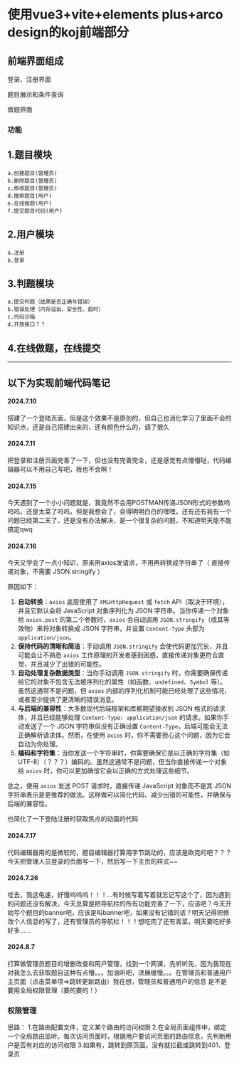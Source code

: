 # 使用vue3+vite+elements plus+arco design的koj前端部分

## 前端界面组成

登录、注册界面

题目展示和条件查询

做题界面

### 功能
## 1.题目模块
    a.创建题目(管理员)
    b.删除题目(管理员)
    c.修改题目(管理员)
    d.搜索题目(用户)
    e.在线做题(用户)
    f.提交题目代码(用户)
## 2.用户模块
    a.注册
    b.登录
## 3.判题模块
    a.提交判题（结果是否正确与错误）
    b.错误处理（内存溢出、安全性、超时）
    c.代码沙箱
    d.开放接口？？
## 4.在线做题，在线提交
---



## 以下为实现前端代码笔记

#### 2024.7.10

搭建了一个登陆页面，但是这个效果不是原创的，但自己也消化学习了里面不会的知识点，还是自己搭建出来的，还有颜色什么的，调了很久

#### 2024.7.11

把登录和注册页面完善了一下，但也没有完善完全，还是感觉有点懵懵哒，代码编辑器可以不用自己写吧，我也不会啊！

#### 2024.7.15

今天遇到了一个小小问题就是，我竟然不会用POSTMAN传递JSON形式的参数呜呜呜，还是太菜了呜呜，但是我想会了，会得明明白白的嘿嘿，还有还有我有一个问题已经第二天了，还是没有办法解决，是一个很复杂的问题，不知道明天能不能搞定qwq

#### 2024.7.16

今天又学会了一点小知识，原来用axios发请求，不用再转换成字符串了（ 直接传递对象，不需要 JSON.stringify ）

原因如下：

1. **自动转换**：`axios` 底层使用了 `XMLHttpRequest` 或 `fetch` API（取决于环境），并且它默认会将 JavaScript 对象序列化为 JSON 字符串。当你传递一个对象给 `axios.post` 的第二个参数时，`axios` 会自动调用 `JSON.stringify`（或其等效物）来将对象转换成 JSON 字符串，并设置 `Content-Type` 头部为 `application/json`。
2. **保持代码的清晰和简洁**：手动调用 `JSON.stringify` 会使代码更加冗长，并且可能会让不熟悉 `axios` 工作原理的开发者感到困惑。直接传递对象更符合直觉，并且减少了出错的可能性。
3. **自动处理复杂数据类型**：当你手动调用 `JSON.stringify` 时，你需要确保传递给它的对象不包含无法被序列化的属性（如函数、`undefined`、`Symbol` 等）。虽然这通常不是问题，但 `axios` 内部的序列化机制可能已经处理了这些情况，或者至少提供了更清晰的错误消息。
4. **与后端的兼容性**：大多数现代后端框架和库都期望接收到 JSON 格式的请求体，并且已经能够处理 `Content-Type: application/json` 的请求。如果你手动发送了一个 JSON 字符串但没有正确设置 `Content-Type`，后端可能会无法正确解析请求体。然而，在使用 `axios` 时，你不需要担心这个问题，因为它会自动为你处理。
5. **编码和字符集**：当你发送一个字符串时，你需要确保它是以正确的字符集（如 UTF-8）（？？？）编码的。虽然这通常不是问题，但当你直接传递一个对象给 `axios` 时，你可以更加确信它会以正确的方式处理这些细节。

总之，使用 `axios` 发送 POST 请求时，直接传递 JavaScript 对象而不是其 JSON 字符串表示是更推荐的做法。这样做可以简化代码、减少出错的可能性，并确保与后端的兼容性。

也简化了一下登陆注册时获取焦点的动画的代码

#### 2024.7.17

代码编辑器用的是微软的，题目编辑器打算用字节跳动的，应该是欧克的吧？？？今天把管理人员登录的页面写一下，然后写一下主页的样式~~
#### 2024.7.26

哇去，我这龟速，好慢呜呜呜！！！...有时候写着写着就忘记写这个了，因为遇到的问题还没有解决，今天总算是把导航栏的所有功能完善了一下，应该吧？今天开始写个题目的banner吧，应该是叫banner吧，如果没有记错的话？明天记得把修改个人信息的写了，还有管理员的导航栏！！！想吃肉了还有青菜，明天要吃好多好多......

#### 2024.8.7

打算做管理员题目的增删改查和用户管理，找到一个网课，先听听先，因为我现在对我怎么去获取题目这种有点懵。。。加油听吧，进展缓慢。。。在管理员和普通用户主页面（点击菜单项=>跳转更新路由）我在想，管理员和普通用户的信息  是不是要用全局权限管理（要的要的！）
### 权限管理

思路：
1.在路由配置文件，定义某个路由的访问权限
2.在全局页面组件中，绑定一个全局路由监听。每次访问页面时，根据用户要访问页面的路由信息，先判断用户是否有对应的访问权限
3.如果有，跳转到原页面。没有就拦截或跳转到401、登录页




